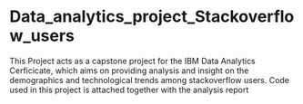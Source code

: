 # Data_analytics_project_Stackoverflow_users
This Project acts as a capstone project for the IBM Data Analytics Cerficicate, which aims on providing analysis and insight on the demographics and technological trends among stackoverflow users.
Code used in this project is attached together with the analysis report
